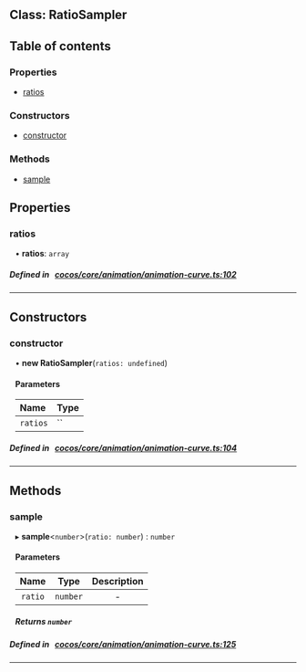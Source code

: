 
## Class: RatioSampler





<div class="table-of-content">
<h2>Table of contents</h2>


### Properties

- [ ratios](#ratios)

### Constructors

- [ constructor](#constructor)

### Methods

- [ sample](#sample)
</div>

## Properties


### ratios
<div style="margin-left: 10px;">




•  **ratios**:
`array` 
</div>

##### Defined in &nbsp;   [cocos/core/animation/animation-curve.ts:102](https://github.com/cocos-creator/engine/blob/c7bf6b8a9/cocos/core/animation/animation-curve.ts#L102)&nbsp;


___

<!---->
## Constructors


### constructor
<div style="margin-left: 10px;">

• **new RatioSampler**(`ratios: undefined`)

#### Parameters

| Name | Type |
| :------ | :------ |
| `ratios` | `` |
</div>

##### Defined in &nbsp;   [cocos/core/animation/animation-curve.ts:104](https://github.com/cocos-creator/engine/blob/c7bf6b8a9/cocos/core/animation/animation-curve.ts#L104)&nbsp;


---

<!---->
## Methods

### sample

<div style="margin-left: 10px;">

▸   **sample**<`number`\>(`ratio: number`) : `number`



#### Parameters

| Name | Type | Description |
| :------: | :------: | :------: |
| `ratio` | `number` | - |


##### Returns `number`
</div>

##### Defined in &nbsp;   [cocos/core/animation/animation-curve.ts:125](https://github.com/cocos-creator/engine/blob/c7bf6b8a9/cocos/core/animation/animation-curve.ts#L125)&nbsp;
___
<!---->



